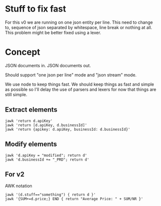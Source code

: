 Stuff to fix fast
=================

For this v0 we are running on one json entity per line. This
need to change to, sequence of json separated by whitespace, line break
or nothing at all. This problem might be better fixed using a lexer.

Concept
=======

JSON documents in. JSON documents out.

Should support "one json per line" mode and "json stream" mode.

We use node to keep things fast. We should keep things as fast and simple
as possible so I'll delay the use of parsers and lexers for now that
things are still simple.

Extract elements
----------------

    jawk 'return d.apiKey'
    jawk 'return [d.apiKey, d.businessId]'
    jawk 'return {apikey: d.apiKey, businessId: d.businessId}'

Modify elements
---------------

    jawk 'd.apiKey = "modified"; return d'
    jawk 'd.businessId += "_PRD"; return d'

For v2
------

AWK notation

    jawk '(d.stuff=="something") { return d }'
    jawk '{SUM+=d.price;} END { return "Average Price: " + SUM/NR }'
